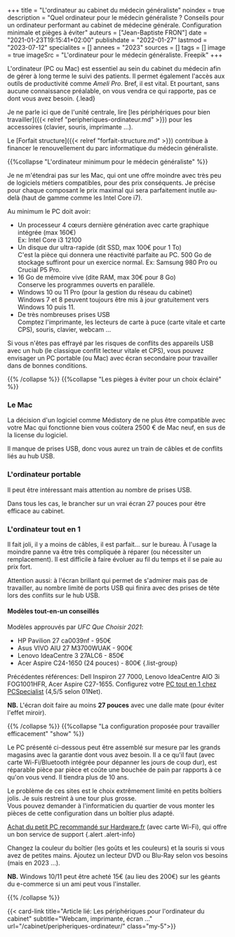 +++
title = "L'ordinateur au cabinet du médecin généraliste"
noindex = true
description = "Quel ordinateur pour le médecin généraliste ? Conseils pour un ordinateur performant au cabinet de médecine générale. Configuration minimale et pièges à éviter"
auteurs = ["Jean-Baptiste FRON"]
date = "2021-01-23T19:15:41+02:00"
publishdate = "2022-01-27"
lastmod = "2023-07-12"
specialites = []
annees = "2023"
sources = []
tags = []
image = true
imageSrc = "L'ordinateur pour le médecin généraliste. Freepik"
+++

L'ordinateur (PC ou Mac) est essentiel au sein du cabinet du médecin afin de gérer à long terme le suivi des patients. Il permet également l'accès aux outils de productivité comme *Ameli Pro*. Bref, il est vital. Et pourtant, sans aucune connaissance préalable, on vous vendra ce qui rapporte, pas ce dont vous avez besoin.
{.lead}

Je ne parle ici que de l'unité centrale, lire [les périphériques pour bien travailler]({{< relref "peripheriques-ordinateur.md" >}}) pour les accessoires (clavier, souris, imprimante ...).

Le [Forfait structure]({{< relref "forfait-structure.md" >}}) contribue à financer le renouvellement du parc informatique du médecin généraliste.

{{%collapse "L'ordinateur minimum pour le médecin généraliste" %}}

Je ne m'étendrai pas sur les Mac, qui ont une offre moindre avec très peu de logiciels métiers compatibles, pour des prix conséquents. Je précise pour chaque composant le prix maximal qui sera parfaitement inutile au-delà (haut de gamme comme les Intel Core i7).

Au minimum le PC doit avoir:

- Un processeur 4 cœurs dernière génération avec carte graphique intégrée (max 160€)  
  Ex: Intel Core i3 12100
- Un disque dur ultra-rapide (dit SSD, max 100€ pour 1 To)  
  C'est la pièce qui donnera une réactivité parfaite au PC. 500 Go de stockage suffiront pour un exercice normal. Ex: Samsung 980 Pro ou Crucial P5 Pro.
- 16 Go de mémoire vive (dite RAM, max 30€ pour 8 Go)  
  Conserve les programmes ouverts en parallèle.
- Windows 10 ou 11 Pro (pour la gestion du réseau du cabinet)  
  Windows 7 et 8 peuvent toujours être mis à jour gratuitement vers Windows 10 puis 11.
- De très nombreuses prises USB  
  Comptez l'imprimante, les lecteurs de carte à puce (carte vitale et carte CPS), souris, clavier, webcam ...

Si vous n'êtes pas effrayé par les risques de conflits des appareils USB avec un hub (le classique conflit lecteur vitale et CPS), vous pouvez envisager un PC portable (ou Mac) avec écran secondaire pour travailler dans de bonnes conditions.

{{% /collapse %}}
{{%collapse "Les pièges à éviter pour un choix éclairé" %}}

### Le Mac

La décision d'un logiciel comme Médistory de ne plus être compatible avec votre Mac qui fonctionne bien vous coûtera 2500 € de Mac neuf, en sus de la license du logiciel.

Il manque de prises USB, donc vous aurez un train de câbles et de conflits liés au hub USB.

### L'ordinateur portable

Il peut être intéressant mais attention au nombre de prises USB.

Dans tous les cas, le brancher sur un vrai écran 27 pouces pour être efficace au cabinet.

### L'ordinateur tout en 1

Il fait joli, il y a moins de câbles, il est parfait... sur le bureau. À l'usage la moindre panne va être très compliquée à réparer (ou nécessiter un remplacement). Il est difficile à faire évoluer au fil du temps et il se paie au prix fort.

Attention aussi: à l'écran brillant qui permet de s'admirer mais pas de travailler, au nombre limité de ports USB qui finira avec des prises de tête lors des conflits sur le hub USB.

#### Modèles tout-en-un conseillés

Modèles approuvés par *UFC Que Choisir 2021*:

- HP Pavilion 27 ca0039nf - 950€
- Asus VIVO AIU 27 M3700WUAK - 900€
- Lenovo IdeaCentre 3 27ALC6 - 850€
- Acer Aspire C24-1650 (24 pouces) - 800€
{.list-group}

Précédentes références: Dell Inspiron 27 7000, Lenovo IdeaCentre AIO 3i FOG1001HFR, Acer Aspire C27-1655. Configurez votre [PC tout en 1 chez PCSpecialist](https://www.pcspecialist.fr/ordinateurs-tout-en-un/) (4,5/5 selon 01Net).

**NB.** L'écran doit faire au moins **27 pouces** avec une dalle mate (pour éviter l'effet miroir).

{{% /collapse %}}
{{%collapse "La configuration proposée pour travailler efficacement" "show" %}}

Le PC présenté ci-dessous peut être assemblé sur mesure par les grands magasins avec la garantie dont vous avez besoin. Il a ce qu'il faut (avec carte Wi-Fi/Bluetooth intégrée pour dépanner les jours de coup dur), est réparable pièce par pièce et coûte une bouchée de pain par rapports à ce qu'on vous vend. Il tiendra plus de 10 ans.

Le problème de ces sites est le choix extrêmement limité en petits boîtiers jolis. Je suis restreint à une tour plus grosse.  
Vous pouvez demander à l'informaticien du quartier de vous monter les pièces de cette configuration dans un boîtier plus adapté.

[Achat du petit PC recommandé sur Hardware.fr](https://shop.hardware.fr/configurateur/c15eb7442a3472b4463668633bea006c) (avec carte Wi-Fi), qui offre un bon service de support
{.alert .alert-info}

Changez la couleur du boîtier (les goûts et les couleurs) et la souris si vous avez de petites mains. Ajoutez un lecteur DVD ou Blu-Ray selon vos besoins (mais en 2023 ...).

**NB.** Windows 10/11 peut être acheté 15€ (au lieu des 200€) sur les géants du e-commerce si un ami peut vous l'installer.

{{% /collapse %}}

{{< card-link title="Article lié: Les périphériques pour l'ordinateur du cabinet" subtitle="Webcam, imprimante, écran ..." url="/cabinet/peripheriques-ordinateur/" class="my-5">}}
